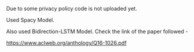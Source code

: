 Due to some privacy policy code is not uploaded yet. 

Used Spacy Model.

Also used Bidirection-LSTM Model. Check the link of the paper followed - 

https://www.aclweb.org/anthology/Q16-1026.pdf
